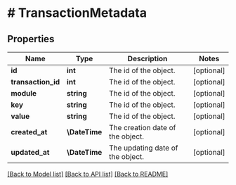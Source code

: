 # # TransactionMetadata

## Properties

Name | Type | Description | Notes
------------ | ------------- | ------------- | -------------
**id** | **int** | The id of the object. | [optional]
**transaction_id** | **int** | The id of the object. | [optional]
**module** | **string** | The id of the object. | [optional]
**key** | **string** | The id of the object. | [optional]
**value** | **string** | The id of the object. | [optional]
**created_at** | **\DateTime** | The creation date of the object. | [optional]
**updated_at** | **\DateTime** | The updating date of the object. | [optional]

[[Back to Model list]](../../README.md#models) [[Back to API list]](../../README.md#endpoints) [[Back to README]](../../README.md)
